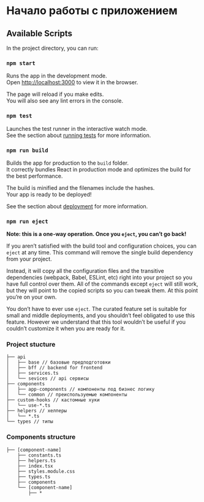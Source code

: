 # Начало работы с приложением

## Available Scripts

In the project directory, you can run:

### `npm start`

Runs the app in the development mode.\
Open [http://localhost:3000](http://localhost:3000) to view it in the browser.

The page will reload if you make edits.\
You will also see any lint errors in the console.

### `npm test`

Launches the test runner in the interactive watch mode.\
See the section about [running tests](https://facebook.github.io/create-react-app/docs/running-tests) for more information.

### `npm run build`

Builds the app for production to the `build` folder.\
It correctly bundles React in production mode and optimizes the build for the best performance.

The build is minified and the filenames include the hashes.\
Your app is ready to be deployed!

See the section about [deployment](https://facebook.github.io/create-react-app/docs/deployment) for more information.

### `npm run eject`

**Note: this is a one-way operation. Once you `eject`, you can’t go back!**

If you aren’t satisfied with the build tool and configuration choices, you can `eject` at any time. This command will remove the single build dependency from your project.

Instead, it will copy all the configuration files and the transitive dependencies (webpack, Babel, ESLint, etc) right into your project so you have full control over them. All of the commands except `eject` will still work, but they will point to the copied scripts so you can tweak them. At this point you’re on your own.

You don’t have to ever use `eject`. The curated feature set is suitable for small and middle deployments, and you shouldn’t feel obligated to use this feature. However we understand that this tool wouldn’t be useful if you couldn’t customize it when you are ready for it.

### Project stucture

```
├── api
│   ├── base // базовые предподготовки
│   ├── bff // backend for frontend
│   ├── services.ts
│   └── sevices // api сервисы
├── components
│   ├── app-components // компоненты под бизнес логику
│   └── common // преиспользуемые компоненты
├── custom-hooks // кастомные хуки
│   └── use-*.ts
├── helpers // хелперы
│   └── *.ts
└── types // типы
```

### Components structure

```
├── [component-name]
    ├── constants.ts
    ├── helpers.ts
    ├── index.tsx
    ├── styles.module.css
    ├── types.ts
    ├── components
    └── [component-name]
        ├── *
```
